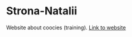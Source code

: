 # Strona-Natalii
Website about coocies (training).
[Link to website](https://pcwitcher.github.io/Strona-Natalii/src/index.html)
